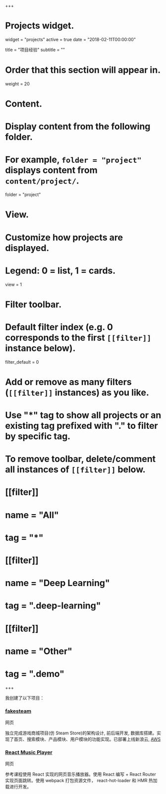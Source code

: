 +++
# Projects widget.
widget = "projects"
active = true
date = "2018-02-11T00:00:00"

title = "项目经验"
subtitle = ""

# Order that this section will appear in.
weight = 20

# Content.
# Display content from the following folder.
# For example, `folder = "project"` displays content from `content/project/`.
folder = "project"

# View.
# Customize how projects are displayed.
# Legend: 0 = list, 1 = cards.
view = 1

# Filter toolbar.

# Default filter index (e.g. 0 corresponds to the first `[[filter]]` instance below).
filter_default = 0

# Add or remove as many filters (`[[filter]]` instances) as you like.
# Use "*" tag to show all projects or an existing tag prefixed with "." to filter by specific tag.
# To remove toolbar, delete/comment all instances of `[[filter]]` below.
# [[filter]]
#   name = "All"
#   tag = "*"
#  
# [[filter]]
#   name = "Deep Learning"
#   tag = ".deep-learning"
#
# [[filter]]
#   name = "Other"
#   tag = ".demo"

+++

 我创建了以下项目：

<!-- ### [fakesteam](https://github.com/oxxd/fakesteam) -->
### [fakesteam](http://fakesteam.oxxd.me)
<span class="dim">网页</span>

独立完成游戏商城项目(仿 Steam Store)的架构设计, 前后端开发, 数据库搭建。实现了首页、搜索模块、产品模块、用户模块的功能实现。已部署上线新浪云, [AWS](http://fakesteam.oxxd.me)

<!-- ### [React Music Player](https://github.com/oxxd/react-music-player) -->
### [React Music Player](https://oxxd.github.io/react-music-player)
<span class="dim">网页</span>

参考课程使用 React 实现的网页音乐播放器。使用 React 编写 + React Router 实现页面跳转。使用 webpack 打包资源文件， react-hot-loader 和 HMR 热加载进行开发。

